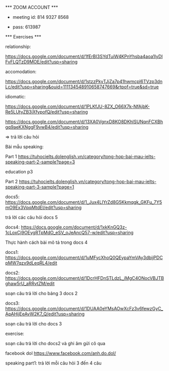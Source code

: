 *** ZOOM ACCOUNT ***

* meeting id: 814 9327 8568

* pass: 613987

*** Exercises ***

relationship:

https://docs.google.com/document/d/1fErBI3SYdTuiW4KPnYhsba4aoa1lyDlFvFLQTzD9MOE/edit?usp=sharing

accomodation:

https://docs.google.com/document/d/1stzzPkyTJjZa7p41hwmcpl6TVzp3dnLc/edit?usp=sharing&ouid=111134548910658747669&rtpof=true&sd=true

idiomatic:

https://docs.google.com/document/d/1PLKfJU-8ZX_O66X7k-NfAjbK-Re5LUtyZB3iXfypofQ/edit?usp=sharing

https://docs.google.com/document/d/13XA0VgnxD8KO8DKhlSUNqnFCXBhgq9aeKXNggF9vwB4/edit?usp=sharing

=> trả lời câu hỏi


Bài mẫu speaking:

Part 1
https://tuhocielts.dolenglish.vn/category/tong-hop-bai-mau-ielts-speaking-part-2-sample?page=3

education p3

Part 2
https://tuhocielts.dolenglish.vn/category/tong-hop-bai-mau-ielts-speaking-part-3-sample?page=1

 
 
docs5: https://docs.google.com/document/d/1_Jux4LIYrZd8G5Kkmqgk_GKFu_7Y5mO9Ex3VpqMtdEI/edit?usp=sharing

trả lời các câu hỏi docs 5

docs4: https://docs.google.com/document/d/1xkKnGQ3z-1cLoxCj9OEygRTpMdO_eSV_oJeAncQ57-w/edit?usp=sharing

Thực hành cách bài mô tả trong docs 4

docs1: 
https://docs.google.com/document/d/1uMFycXhoQ0QEypaYmVAy3dbijPDCpMW7qzx9dLeqRL4/edit

docs2:
https://docs.google.com/document/d/1DcrHFDnSTLdzL_iMgC4ONocVBJTBghaw5rU_aRRvtZM/edit

soạn câu trả lời cho bảng 3 docs 2

docs3: https://docs.google.com/document/d/1DUAA0eYMsAOwXcFz3v6fewzGyC_ApAHijEeAvW2K7_Q/edit?usp=sharing

soạn câu trả lời cho docs 3

exercise:

soạn câu trả lời cho docs2 và ghi âm gửi cô qua
 
facebook dol https://www.facebook.com/anh.do.dol/

speaking part1: trả lời mỗi câu hỏi 3 đến 4 câu
